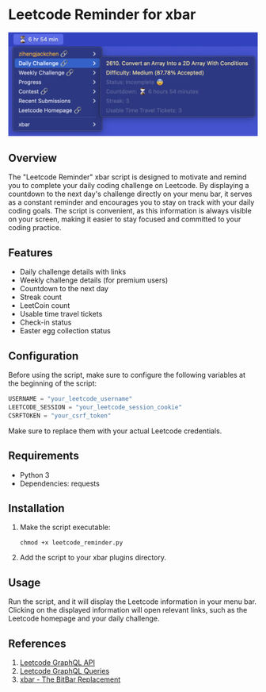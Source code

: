 # Leetcode Reminder for xbar

![Demo](https://raw.githubusercontent.com/zihengjackchen/xbar-scripts/main/leetcode_reminder/demo.png)

## Overview

The "Leetcode Reminder" xbar script is designed to motivate and remind you to complete your daily coding challenge on Leetcode. By displaying a countdown to the next day's challenge directly on your menu bar, it serves as a constant reminder and encourages you to stay on track with your daily coding goals. The script is convenient, as this information is always visible on your screen, making it easier to stay focused and committed to your coding practice.

## Features

- Daily challenge details with links
- Weekly challenge details (for premium users)
- Countdown to the next day
- Streak count
- LeetCoin count
- Usable time travel tickets
- Check-in status
- Easter egg collection status

## Configuration

Before using the script, make sure to configure the following variables at the beginning of the script:

```python
USERNAME = "your_leetcode_username"
LEETCODE_SESSION = "your_leetcode_session_cookie"
CSRFTOKEN = "your_csrf_token"
```

Make sure to replace them with your actual Leetcode credentials.

## Requirements
- Python 3
- Dependencies: requests

## Installation
1. Make the script executable:
   ```
   chmod +x leetcode_reminder.py
   ```
2. Add the script to your xbar plugins directory.

## Usage
Run the script, and it will display the Leetcode information in your menu bar. Clicking on the displayed information will open relevant links, such as the Leetcode homepage and your daily challenge.

## References
1. [Leetcode GraphQL API](https://leetcode.com/graphql/)
2. [Leetcode GraphQL Queries](https://github.com/akarsh1995/leetcode-graphql-queries)
3. [xbar - The BitBar Replacement](https://xbarapp.com/)